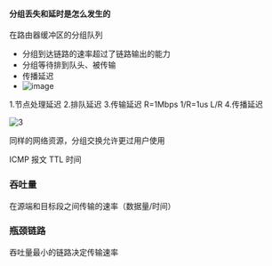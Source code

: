 #### 分组丢失和延时是怎么发生的

在路由器缓冲区的分组队列

* 分组到达链路的速率超过了链路输出的能力
* 分组等待排到队头、被传输
* 传播延迟
* ![image](https://user-images.githubusercontent.com/53053068/111074852-07b9d900-8520-11eb-8640-25a860f9a6ad.png)

1.节点处理延迟 
2.排队延迟
3.传输延迟 R=1Mbps 1/R=1us L/R
4.传播延迟

![3](https://user-images.githubusercontent.com/53053068/111075493-1fdf2780-8523-11eb-89f6-4e5c158e1d97.png)


同样的网络资源，分组交换允许更过用户使用

ICMP 报文 TTL 时间

### 吞吐量
在源端和目标段之间传输的速率（数据量/时间）

### 瓶颈链路
吞吐量最小的链路决定传输速率

